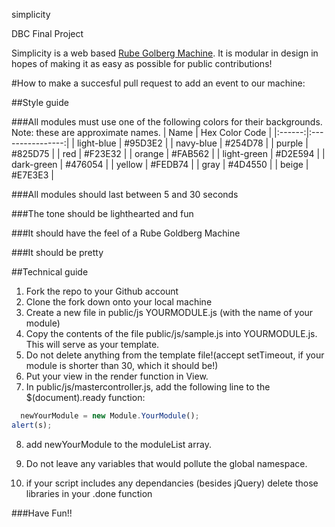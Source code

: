 simplicity

DBC Final Project

Simplicity is a web based [Rube Golberg Machine](http://en.wikipedia.org/wiki/Rube_Goldberg_machine). It is modular in design in hopes of making it as easy as possible for public contributions!

#How to make a succesful pull request to add an event to our machine:

##Style guide

###All modules must use one of the following colors for their backgrounds. Note: these are approximate names.
| Name | Hex Color Code |
|:------:|:----------------:|
| light-blue | #95D3E2 |
| navy-blue | #254D78 |
| purple | #825D75 |
| red | #F23E32 |
| orange | #FAB562 |
| light-green | #D2E594 |
| dark-green | #476054 |
| yellow | #FEDB74 |
| gray | #4D4550 |
| beige | #E7E3E3 |

###All modules should last between 5 and 30 seconds

###The tone should be lighthearted and fun

###It should have the feel of a Rube Goldberg Machine

###It should be pretty

##Technical guide
1. Fork the repo to your Github account
2. Clone the fork down onto your local machine
3. Create a new file in public/js YOURMODULE.js (with the name of your module)
4. Copy the contents of the file public/js/sample.js into YOURMODULE.js. This will serve as your template.
5. Do not delete anything from the template file!(accept setTimeout, if your module is shorter than 30, which it should be!)
6. Put your view in the render function in View.
7. In public/js/mastercontroller.js, add the following line to the $(document).ready function:
```javascript
  newYourModule = new Module.YourModule();
alert(s);
```
8. add newYourModule to the moduleList array.

9. Do not leave any variables that would pollute the global namespace.
10. if your script includes any dependancies (besides jQuery) delete those libraries in your .done function

###Have Fun!!




